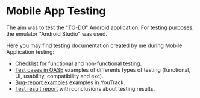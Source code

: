 # Mobile App Testing

The aim was to test the <a href="https://drive.google.com/file/d/1IkqWnm6z293ETG0MdveKTjrsrWd7WQHz/view?usp=sharing"> "TO-DO" </a> Android application. For testing purposes, the emulator "Android Studio" was used. 

Here you may find testing documentation created by me during Mobile Application testing: 
 <ul>
<li>  <a href="https://docs.google.com/spreadsheets/d/150er9eAcSP5NrYyi-KIEtDR7hvuwADqD7-lwANxeiFA/edit?usp=sharing">Checklist</a> for functional and non-functional testing. </li> 
<li>  <a href="https://drive.google.com/file/d/1PSZ8dlhsNzGHPvTjy5ixaDP33mCHwAF-/view?usp=sharing">Test cases in QASE</a> examples of differents types of testing (functional, UI, usability, compatibility and exc). </li> 
<li>  <a href="https://drive.google.com/file/d/1i_9NkFEHtns1hxgilmQNUO_OUVCc0zD3/view?usp=sharing">Bug-report examples</a> examples in YouTrack. </li> 
 <li>  <a href="https://docs.google.com/document/d/1kzZ-WZ7HTSCKbRw_6FAk7cVVFEUkbWBw/edit?usp=sharing&ouid=112245788194887772433&rtpof=true&sd=true">Test result report</a> with conclusions about testing results. </li> 
 
</ul>
